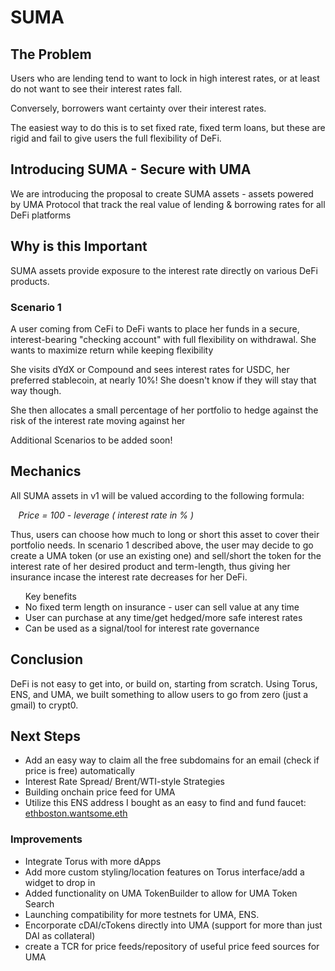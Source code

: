 # SUMA

<h2>The Problem</h2>

<p>Users who are lending tend to want to lock in high interest rates, or at least do not want to see their interest rates fall.</p>
	<p>Conversely, borrowers want certainty over their interest rates.</p>
	<p>The easiest way to do this is to set fixed rate, fixed term loans, but these are rigid and fail to give users the full flexibility of DeFi.</p>
	
<h2>Introducing SUMA - Secure with UMA</h2>
	<p>We are introducing the proposal to create SUMA assets - assets powered by UMA Protocol that track the real value of lending &amp; borrowing rates for all DeFi platforms</p>
	
<h2>Why is this Important</h2>
<p>
	SUMA assets provide exposure to the interest rate directly on various DeFi products. 
</p>
	<h3>Scenario 1</h3>
	<p>A user coming from CeFi to DeFi wants to place her funds in a secure, interest-bearing "checking account" with full flexibility on withdrawal. She wants to maximize return while keeping flexibility</p>
	<p>She visits dYdX or Compound and sees interest rates for USDC, her preferred stablecoin, at nearly 10%! She doesn't know if they will stay that way though.</p>
	<p>She then allocates a small percentage of her portfolio to hedge against the risk of the interest rate moving against her</p>

<p>Additional Scenarios to be added soon!</p>

<h2>Mechanics</h2>
<p>All SUMA assets in v1 will be valued according to the following formula: </p>
				<p style="padding-left: 2.5%"><i>Price = 100 - leverage ( interest rate in % )</i></p>


<p>Thus, users can choose how much to long or short this asset to cover their portfolio needs. In scenario 1 described above, the user may decide to go create a UMA token (or use an existing one) and sell/short the token for the interest rate of her desired product and term-length, thus giving her insurance incase the interest rate decreases for her DeFi.
	</p>
	
<ul>Key benefits
		<li>No fixed term length on insurance - user can sell value at any time</li>
		<li>User can purchase at any time/get hedged/more safe interest rates</li>
		<li>Can be used as a signal/tool for interest rate governance</li>
	
</ul>

## Conclusion
<p>DeFi is not easy to get into, or build on, starting from scratch. Using Torus, ENS, and UMA, we built something to allow users to go  from zero (just a gmail) to crypt0. </p>

## Next Steps
- Add an easy way to claim all the free subdomains for an email (check if price is free) automatically
- Interest Rate Spread/ Brent/WTI-style Strategies
- Building onchain price feed for UMA
- Utilize this ENS address I bought as an easy to find and fund faucet: [ethboston.wantsome.eth](https://etherscan.io/tx/0x71394662f983d4488df54f1c3fce02f19b32627c0fb741b3cccfefc028c7b274)

### Improvements 
- Integrate Torus with more dApps
- Add more custom styling/location features on Torus  interface/add a widget to drop in
- Added functionality on UMA TokenBuilder to allow for UMA Token Search
- Launching compatibility for more testnets for UMA, ENS.
- Encorporate cDAI/cTokens directly into UMA (support for more than just DAI as collateral)
- create a TCR for price feeds/repository of useful price feed sources for UMA
